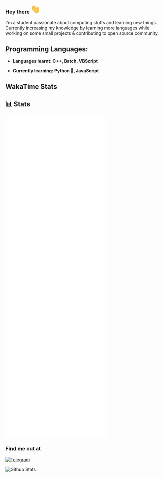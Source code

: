 ### Hey there <img src="https://raw.githubusercontent.com/ABSphreak/ABSphreak/master/gifs/Hi.gif" width="30px">

I'm a student passionate about computing stuffs and learning new things. Currently increasing my knowledge by learning more languages while working on some small projects & contributing to open source community. 
## Programming Languages:

- **Languages learnt: C++, Batch, VBScript**
 
- **Currently learning: Python :snake:, JavaScript**

## WakaTime Stats

<!--START_SECTION:waka-->

<!--END_SECTION:waka-->

## 📊 Stats

![Metrics](./github-metrics.svg)

### Find me out at
[![Telegram](https://img.shields.io/badge/telegram-1b77FF.svg?style=for-the-badge&logo=telegram)](https://t.me/GodDrick)

![Github Stats](https://github-readme-stats.vercel.app/api?username=EmiliaDevs&show_icons=true&title_color=fff&icon_color=79ff97&text_color=9f9f9f&bg_color=151515)

